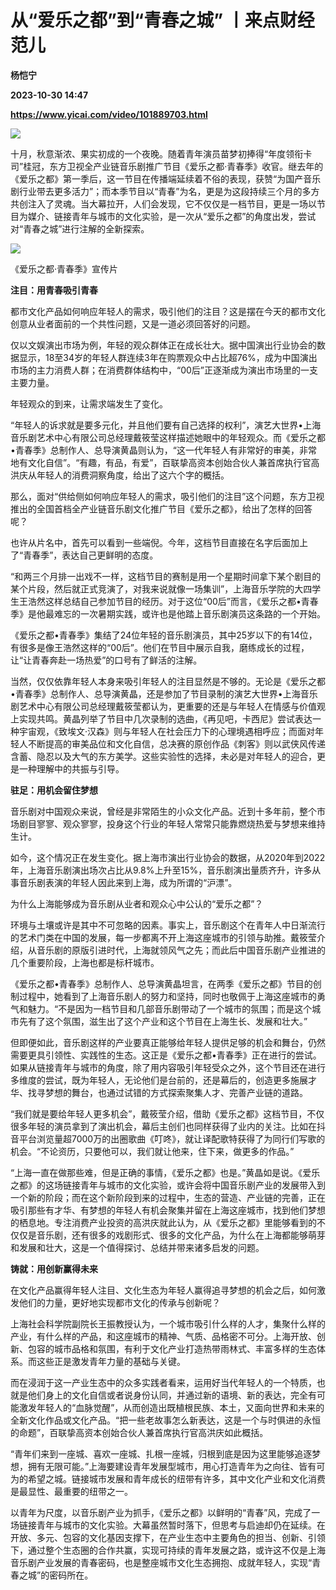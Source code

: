 # 从“爱乐之都”到“青春之城” 丨来点财经范儿
**杨恺宁**

**2023-10-30 14:47**

**https://www.yicai.com/video/101889703.html**

![](http://imgcdn.yicai.com/vms-new/2023/10/62e53b0e-d2b7-46a2-9a10-d44ba86e2026.png) 

十月，秋意渐浓、果实初成的一个夜晚。随着青年演员苗梦初捧得“年度领衔卡司”桂冠，东方卫视全产业链音乐剧推广节目《爱乐之都·青春季》收官。继去年的《爱乐之都》第一季后，这一节目在传播端延续着不俗的表现，获赞“为国产音乐剧行业带去更多活力”；而本季节目以“青春”为名，更是为这段持续三个月的多方共创注入了灵魂。当大幕拉开，人们会发现，它不仅仅是一档节目，更是一场以节目为媒介、链接青年与城市的文化实验，是一次从“爱乐之都”的角度出发，尝试对“青春之城”进行注解的全新探索。

![](https://imgcdn.yicai.com/uppics/images/2023/10/36b4dac02c3b782334a6e0473bc42695.gif)

《爱乐之都·青春季》宣传片

**注目：用青春吸引青春**

都市文化产品如何响应年轻人的需求，吸引他们的注目？这是摆在今天的都市文化创意从业者面前的一个共性问题，又是一道必须回答好的问题。

仅以文娱演出市场为例，年轻的观众群体正在成长壮大。据中国演出行业协会的数据显示，18至34岁的年轻人群连续3年在购票观众中占比超76%，成为中国演出市场的主力消费人群；在消费群体结构中，“00后”正逐渐成为演出市场里的一支主要力量。

年轻观众的到来，让需求端发生了变化。

“年轻人的诉求就是要多元化，并且他们要有自己选择的权利”，演艺大世界•上海音乐剧艺术中心有限公司总经理戴筱莹这样描述她眼中的年轻观众。而《爱乐之都•青春季》总制作人、总导演黄晶则认为，“这一代年轻人有非常好的审美，非常地有文化自信”。“有趣，有品，有爱”，百联挚高资本创始合伙人兼首席执行官高洪庆从年轻人的消费洞察角度，给出了这六个字的概括。

那么，面对“供给侧如何响应年轻人的需求，吸引他们的注目”这个问题，东方卫视推出的全国首档全产业链音乐剧文化推广节目《爱乐之都》，给出了怎样的回答呢？

也许从片名中，首先可以看到一些端倪。今年，这档节目直接在名字后面加上了“青春季”，表达自己更鲜明的态度。

“和两三个月排一出戏不一样，这档节目的赛制是用一个星期时间拿下某个剧目的某个片段，然后就正式竞演了，对我来说就像一场集训”，上海音乐学院的大四学生王浩然这样总结自己参加节目的经历。对于这位“00后”而言，《爱乐之都•青春季》是他最难忘的一次暑期实践，或许也是他踏上音乐剧演员这条路的一个开始。

《爱乐之都•青春季》集结了24位年轻的音乐剧演员，其中25岁以下的有14位，有很多是像王浩然这样的“00后”。他们在节目中展示自我，磨练成长的过程，让“让青春奔赴一场热爱”的口号有了鲜活的注解。

当然，仅仅依靠年轻人本身来吸引年轻人的注目显然是不够的。无论是《爱乐之都•青春季》总制作人、总导演黄晶，还是参加了节目录制的演艺大世界•上海音乐剧艺术中心有限公司总经理戴筱莹都认为，更重要的还是与年轻人在情感与价值观上实现共鸣。黄晶列举了节目中几次录制的选曲，《再见吧，卡西尼》尝试表达一种宇宙观，《致埃文·汉森》则与年轻人在社会压力下的心理境遇相呼应；而面对年轻人不断提高的审美品位和文化自信，总决赛的原创作品《刺客》则以武侠风传递含蓄、隐忍以及大气的东方美学。这些实验性的选择，未必是对年轻人的迎合，更是一种理解中的共振与引导。

**驻足：用机会留住梦想**

音乐剧对中国观众来说，曾经是非常陌生的小众文化产品。近到十多年前，整个市场剧目寥寥、观众寥寥，投身这个行业的年轻人常常只能靠燃烧热爱与梦想来维持生计。

如今，这个情况正在发生变化。据上海市演出行业协会的数据，从2020年到2022年，上海音乐剧演出场次占比从9.8%上升至15%，音乐剧演出量质齐升，许多从事音乐剧表演的年轻人因此来到上海，成为所谓的“沪漂”。

为什么上海能够成为音乐剧从业者和观众心中公认的“爱乐之都”？

环境与土壤或许是其中不可忽略的因素。事实上，音乐剧这个在青年人中日渐流行的艺术门类在中国的发展，每一步都离不开上海这座城市的引领与助推。戴筱莹介绍，从音乐剧的原版引进时代，上海就领风气之先；而此后中国音乐剧产业推进的几个重要阶段，上海也都是标杆城市。

《爱乐之都•青春季》总制作人、总导演黄晶坦言，在两季《爱乐之都》节目的创制过程中，她看到了上海音乐剧人的努力和坚持，同时也敬佩于上海这座城市的勇气和魅力。“不是因为一档节目和几部音乐剧带动了一个城市的氛围；而是这个城市先有了这个氛围，滋生出了这个产业和这个节目在上海生长、发展和壮大。”

但即便如此，音乐剧这样的产业要真正能够给年轻人提供足够的机会和舞台，仍然需要更具引领性、实践性的生态。这正是《爱乐之都•青春季》正在进行的尝试。如果从链接青年与城市的角度，除了用内容吸引年轻受众之外，这个节目还在进行多维度的尝试，既为年轻人，无论他们是台前的，还是幕后的，创造更多施展才华、找寻梦想的舞台，也通过试错的方式探索聚集人才、完善产业链的道路。

“我们就是要给年轻人更多机会”，戴筱莹介绍，借助《爱乐之都》这档节目，不仅很多年轻的演员拿到了演出机会，幕后主创们也同样获得了业内的关注。比如在抖音平台浏览量超7000万的出圈歌曲《叮咚》，就让译配歌特获得了为同行们写歌的机会。“不论资历，只要他可以，我们就让他来，住下来，做更多的作品。”

“上海一直在做那些难，但是正确的事情，《爱乐之都》也是。”黄晶如是说。《爱乐之都》的这场链接青年与城市的文化实验，或许会将中国音乐剧产业的发展带入到一个新的阶段；而在这个新阶段到来的过程中，生态的营造、产业链的完善，正在吸引那些有才华、有梦想的年轻人有机会聚集并留在上海这座城市，找到他们梦想的栖息地。专注消费产业投资的高洪庆就此认为，从《爱乐之都》里能够看到的不仅仅是音乐剧，还有很多的戏剧形式、很多的文化产品，为什么在上海都能够萌芽和发展和壮大，这是一个值得探讨、总结并带来诸多启发的问题。

**铸就：用创新赢得未来**

在文化产品赢得年轻人注目、文化生态为年轻人赢得追寻梦想的机会之后，如何激发他们的力量，更好地实现都市文化的传承与创新呢？

上海社会科学院副院长王振教授认为，一个城市吸引什么样的人才，集聚什么样的产业，有什么样的产品，和这座城市的精神、气质、品格密不可分。上海开放、创新、包容的城市品格和氛围，有利于文化产业打造热带雨林式、丰富多样的生态体系。而这些正是激发青年力量的基础与关键。

而在浸润于这一产业生态中的众多实践者看来，运用好当代年轻人的一个特质，也就是他们身上的文化自信或者说身份认同，并通过新的语境、新的表达，完全有可能激发年轻人的“血脉觉醒”，从而创造出既植根民族、本土，又面向世界和未来的全新文化作品或文化产品。“把一些老故事怎么新表达，这是一个与时俱进的永恒的命题”，百联挚高资本创始合伙人兼首席执行官高洪庆如此概括。

“青年们来到一座城、喜欢一座城、扎根一座城，归根到底是因为这里能够追逐梦想，拥有无限可能。”上海要建设青年发展型城市，用心打造青年为之向往、皆有可为的希望之城。链接城市发展和青年成长的纽带有许多，其中文化产业和文化消费是最显性、最重要的纽带之一。

以青年为尺度，以音乐剧产业为抓手，《爱乐之都》以鲜明的“青春”风，完成了一场链接青年与城市的文化实验。大幕虽然暂时落下，但思考与启迪却仍在延续。在开放、多元、包容的文化基因支撑下，在产业生态中主要角色的担当、创新、引领下，通过整个生态圈的合作共赢，实现可持续的青年发展之路，或许这不仅是上海音乐剧产业发展的青春密码，也是整座城市文化生态拥抱、成就年轻人，实现“青春之城”的密码所在。